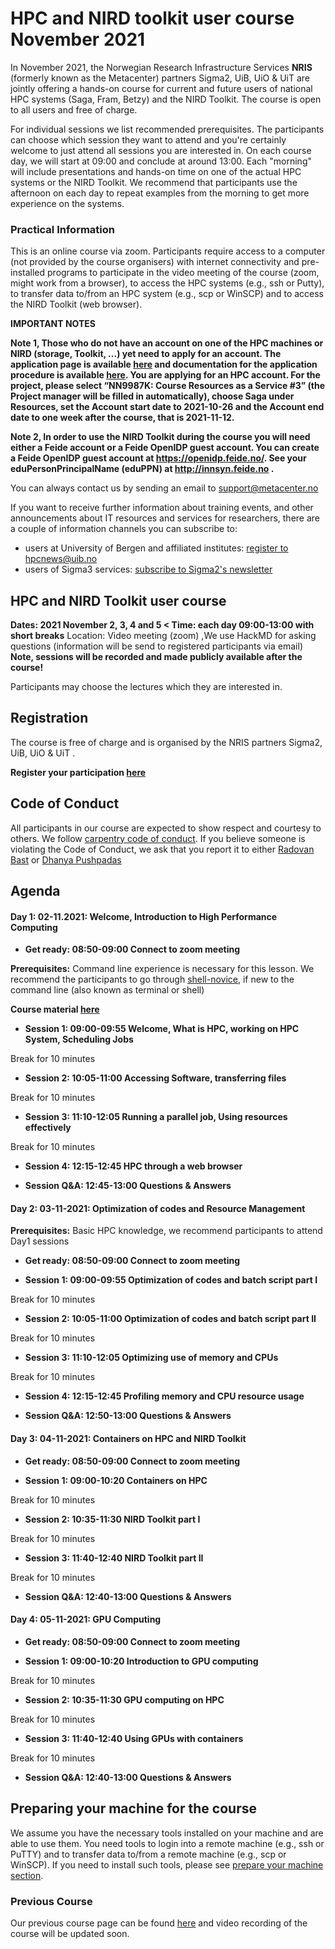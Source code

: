 # HPC and NIRD toolkit user course November 2021

In November 2021, the Norwegian Research Infrastructure Services **NRIS** (formerly known as the Metacenter) partners Sigma2, UiB, UiO & UiT  are jointly offering a hands-on course for current and future users of national HPC systems (Saga, Fram, Betzy) and the NIRD Toolkit. The course is open to all users and free of charge.

For individual sessions we list recommended prerequisites. The participants can choose which session they want to attend and you're certainly welcome to just attend all sessions you are interested in. On each course day, we will start at 09:00 and conclude at around 13:00. Each "morning" will include presentations and hands-on time on one of the actual HPC systems or the NIRD Toolkit. We recommend that participants use the afternoon on each day to repeat examples from the morning to get more experience on the systems.

### **Practical Information**
This is an online course via zoom. Participants require access to a computer (not provided by the course organisers) with internet connectivity and pre-installed programs to participate in the video meeting of the course (zoom, might work from a browser), to access the HPC systems (e.g., ssh or Putty), to transfer data to/from an HPC system (e.g., scp or WinSCP) and to access the NIRD Toolkit (web browser).

  **IMPORTANT NOTES**

**Note 1, Those who do not have an account on one of the HPC machines or NIRD (storage, Toolkit, ...) yet need to apply for an account. The application page is available [here](https://www.metacenter.no/user/application/form/notur/) and documentation for the application procedure is available [here](https://www.sigma2.no/how-apply-user-account). You are applying for an HPC account. For the project, please select “NN9987K: Course Resources as a Service #3” (the Project manager will be filled in automatically), choose Saga under Resources, set the Account start date to 2021-10-26 and the Account end date to one week after the course, that is 2021-11-12.**

**Note 2, In order to use the NIRD Toolkit during the course you will need either a Feide account or a Feide OpenIDP guest account. 
You can create a Feide OpenIDP guest account at https://openidp.feide.no/.
See your eduPersonPrincipalName (eduPPN) at http://innsyn.feide.no .**

You can always contact us by sending an email to [support@metacenter.no](mailto:support@metacenter.no?subject=HPC%20and%20NIRD%20Toolkit%20user%20course%20November%202021&body=Dear%20support,%0A%0A%20%20I'm%20having%20a%20question%20regarding%20the%20HPC%20and%20NIRD%20Toolkit%20course%20November%202021.%20Specifically,%20I%20need%20help%20(please%20select%20one%20or%20more%20of%20the%20options%20below%20to%20tell%20us%20what%20help%20you%20need)%0A%0A%20to%20get%20an%20account%20on%20the%20HPC%20systems%20or%0A%0A%20to%20get%20an%20account%20to%20access%20the%20NIRD%20Toolkit%20or%0A%0A%20SOME%20OTHER%20QUESTION.)

If you want to receive further information about training events, and other announcements about IT resources and services for researchers, there are a couple of information channels you can subscribe to:<br/>
- users at University of Bergen and affiliated institutes: [register to hpcnews@uib.no](https://mailman.uib.no/listinfo/hpcnews) 
- users of Sigma3 services: [subscribe to Sigma2's newsletter](https://sigma2.us13.list-manage.com/subscribe?u=4fd109ad79a5dca6dde7e4997&id=59b164c7b6)

## **HPC and NIRD Toolkit user course**
**Dates: 2021 November 2, 3, 4 and 5 <
Time: each day 09:00-13:00 with short breaks**
Location: Video meeting (zoom) ,We use HackMD for asking questions (information will be send to registered participants via email) **Note, sessions will be recorded and made publicly available after the course!**

Participants may choose the lectures which they are interested in.

## **Registration**
The course is free of charge and is organised by the NRIS partners Sigma2, UiB, UiO & UiT .

**Register your participation [here](https://skjemaker.app.uib.no/view.php?id=10882801)**

## Code of Conduct
   All participants in our course are expected to show respect and courtesy to others. We follow [carpentry code of conduct](https://docs.carpentries.org/topic_folders/policies/code-of-conduct.html#code-of-conduct-detailed-view). If you believe someone is violating the Code of Conduct, we ask that you report it to either [Radovan Bast](mailto:radovan.bast.uit.no) or [Dhanya Pushpadas](mailto:Dhanya.Pushpadas@uib.no)  

## **Agenda**

#### Day 1: 02-11.2021: Welcome, Introduction to High Performance Computing

- **Get ready: 08:50-09:00 Connect to zoom meeting**

**Prerequisites:** Command line experience is necessary for this lesson. We recommend the participants to go through [shell-novice](https://swcarpentry.github.io/shell-novice/), if new to the command line (also known as terminal or shell)


**Course material [here](https://sabryr.github.io/hpc-intro/)**

- **Session 1: 09:00-09:55 Welcome, What is HPC, working on HPC System, Scheduling Jobs**

Break for 10 minutes

- **Session 2: 10:05-11:00 Accessing Software, transferring files**

Break for 10 minutes

- **Session 3: 11:10-12:05 Running a parallel job, Using resources effectively**

Break for 10 minutes

- **Session 4: 12:15-12:45 HPC through a web browser**

- **Session Q&A: 12:45-13:00 Questions & Answers**

#### Day 2: 03-11-2021: Optimization of codes and Resource Management

**Prerequisites:** Basic HPC knowledge, we recommend participants  to attend Day1 sessions

- **Get ready: 08:50-09:00 Connect to zoom meeting**

- **Session 1: 09:00-09:55 Optimization of codes and batch script part I**

Break for 10 minutes

- **Session 2: 10:05-11:00 Optimization of codes and batch script part II**

Break for 10 minutes

- **Session 3: 11:10-12:05 Optimizing use of memory and CPUs**

Break for 10 minutes

- **Session 4: 12:15-12:45 Profiling memory and CPU resource usage**

- **Session Q&A: 12:50-13:00 Questions & Answers**

#### Day 3: 04-11-2021:  Containers on HPC and NIRD Toolkit

- **Get ready: 08:50-09:00 Connect to zoom meeting**

- **Session 1: 09:00-10:20 Containers on HPC**

Break for 10 minutes

- **Session 2: 10:35-11:30 NIRD Toolkit part I**

Break for 10 minutes

- **Session 3: 11:40-12:40 NIRD Toolkit part II**

Break for 10 minutes

- **Session Q&A: 12:40-13:00 Questions & Answers**

#### Day 4: 05-11-2021: GPU Computing 

- **Get ready: 08:50-09:00 Connect to zoom meeting**

- **Session 1: 09:00-10:20 Introduction to GPU computing**

Break for 10 minutes

- **Session 2: 10:35-11:30 GPU computing on HPC**

Break for 10 minutes

- **Session 3: 11:40-12:40 Using GPUs with containers**

Break for 10 minutes

- **Session Q&A: 12:40-13:00 Questions & Answers**

## Preparing your machine for the course

We assume you have the necessary tools installed on your machine and are able to use them. You need tools to login into a remote machine (e.g., ssh or PuTTY) and to transfer data to/from a remote machine (e.g., scp or WinSCP). If you need to install such tools, please see [prepare your machine section](https://wiki.uib.no/hpcdoc/index.php/HPC_and_NIRD_toolkit_course_fall_2020#Preparing_your_machine_for_the_course).

### Previous Course 

Our previous course page can be found [here](https://wiki.uib.no/hpcdoc/index.php/HPC_and_NIRD_toolkit_user_course_March_2021) and video recording of the course will be updated soon. 
